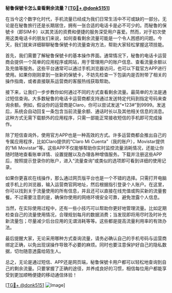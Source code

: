 **秘鲁保號卡怎么查看剩余流量？[[TG💪+ @donk5151](https://t.me/s/donk5151)]**

在当今这个数字化时代，手机流量已经成为我们日常生活中不可或缺的一部分。无论是在秘鲁旅行还是长期居住，拥有一张合适的电话卡是必不可少的。而秘鲁的保號卡（即SIM卡）以其灵活的资费和便捷的服务深受用户喜爱。然而，对于初次使用这类电话卡的朋友们来说，如何查看剩余流量可能是一个令人困惑的问题。今天，我们就来详细聊聊秘鲁保號卡的流量查询方法，帮助大家轻松掌握这项技能。

首先，我们需要了解秘鲁保號卡的基本操作界面。通常情况下，秘鲁的电话卡运营商会提供一个简单的应用程序或网站，用于管理用户的账户信息、查看流量余额以及充值等服务。这些平台通常可以通过手机浏览器访问，也可以下载官方APP进行使用。如果你刚刚拿到一张新的保號卡，不妨先检查一下包装内是否附带了相关的操作指南，或者直接联系运营商的客服热线获取帮助。

接下来，让我们一步步教你如何通过不同的方式查看剩余流量。最简单的方法是通过短信查询。大多数秘鲁的电话卡运营商都支持通过发送特定代码到指定号码来查询余额。例如，假设你的运营商是Claro，你可以尝试发送“*123#”到9999。发送后，系统会自动回复一条包含当前流量余额、通话时长以及其他相关信息的消息。这种方式无需下载额外的应用程序，只需一部能正常接收短信的手机即可完成操作。

除了短信查询外，使用官方APP也是一种高效的方式。许多运营商都会推出自己的专属应用程序，比如Claro提供的“Claro Mi Cuenta”（我的账户），Movistar提供的“Mi Movistar”等。这些APP不仅能够帮助你实时监控流量消耗情况，还能让你随时随地查看账单详情、设置提醒以及办理各种增值服务。下载并注册这些APP后，按照提示登录你的账户，进入“流量查询”或类似的选项即可看到详细的使用记录。

如果你更喜欢在线操作，那么通过网页版平台也是一个不错的选择。只需打开电脑或手机上的浏览器，输入运营商官网地址，然后根据指引登录个人账户。在这里，你可以找到关于流量使用的所有信息，并且还可以直接在线充值或购买新的流量套餐。不过需要注意的是，确保你使用的网络环境安全可靠，避免泄露个人信息。

当然，在实际使用过程中，还有一些小技巧可以帮助你更好地管理流量。比如定期检查自己的流量使用情况，合理规划每月的数据消费；当发现即将用尽时及时补充新流量包；尽量减少后台应用的无谓消耗等等。这些都是提高流量利用率的有效办法。

最后提醒大家，无论采用哪种方式查询流量，请务必确认自己的手机号码与运营商绑定正确，以免出现误操作导致不必要的麻烦。同时也要注意保护好自己的隐私数据，切勿随意透露给陌生人。

总之，无论是通过短信、APP还是网页端，秘鲁保號卡用户都可以轻松地查询到自己的剩余流量。只要掌握了正确的途径，并养成良好的习惯，相信每位用户都能享受到更加顺畅便捷的移动通信体验！

[[TG💪+ @donk5151](https://t.me/s/donk5151) ![Image](https://i.postimg.cc/rwNCRYN7/Snipaste-2025-04-30-17-27-05.png)]